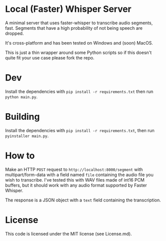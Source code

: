 # Local (Faster) Whisper Server
A minimal server that uses faster-whisper to transcribe audio segments, fast. Segments that have a high probability of not being speech are dropped.

It's cross-platform and has been tested on Windows and (soon) MacOS.

This is just a thin wrapper around some Python scripts so if this doesn't quite fit your use case please fork the repo.

# Dev

Install the dependencies with `pip install -r requirements.txt` then run `python main.py`. 

# Building

Install the dependencies with `pip install -r requirements.txt`, then run `pyinstaller main.py`.

# How to

Make an HTTP `POST` request to `http://localhost:8000/segment` with multipart/form-data with a field named `file` containing the audio file you wish to transcribe. I've tested this with WAV files made of int16 PCM buffers, but it should work with any audio format supported by Faster Whisper.

The response is a JSON object with a `text` field containing the transcription.

# License

This code is licensed under the MIT license (see License.md).
